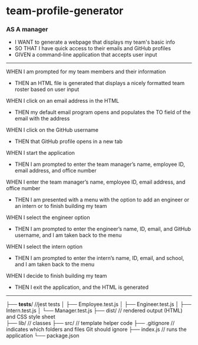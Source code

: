 # team-profile-generator

### AS A manager
- I WANT to generate a webpage that displays my team's basic info
- SO THAT I have quick access to their emails and GitHub profiles  
- GIVEN a command-line application that accepts user input

---

WHEN I am prompted for my team members and their information  
- THEN an HTML file is generated that displays a nicely formatted team roster based on user  input  

WHEN I click on an email address in the HTML  
- THEN my default email program opens and populates the TO field of the email with the address  

WHEN I click on the GitHub username  
- THEN that GitHub profile opens in a new tab  

WHEN I start the application  
- THEN I am prompted to enter the team manager’s name, employee ID, email address, and office number  

WHEN I enter the team manager’s name, employee ID, email address, and office number  
- THEN I am presented with a menu with the option to add an engineer or an intern or to finish building my team  

WHEN I select the engineer option  
- THEN I am prompted to enter the engineer’s name, ID, email, and GitHub username, and I am taken back to the menu  

WHEN I select the intern option  
- THEN I am prompted to enter the intern’s name, ID, email, and school, and I am taken back to the menu  

WHEN I decide to finish building my team  
- THEN I exit the application, and the HTML is generated  

---

├── __tests__/             //jest tests
│   ├── Employee.test.js
│   ├── Engineer.test.js
│   ├── Intern.test.js
│   └── Manager.test.js
├── dist/                  // rendered output (HTML) and CSS style sheet      
├── lib/                   // classes
├── src/                   // template helper code 
├── .gitignore             // indicates which folders and files Git should ignore
├── index.js               // runs the application
└── package.json    